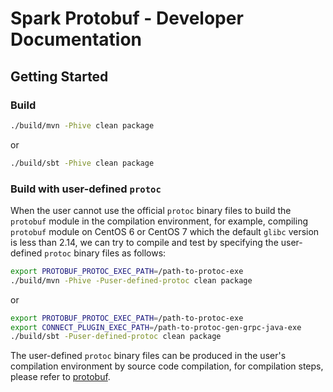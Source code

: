 # Spark Protobuf - Developer Documentation

## Getting Started 

### Build

```bash
./build/mvn -Phive clean package
```

or

```bash
./build/sbt -Phive clean package
```

### Build with user-defined `protoc`

When the user cannot use the official `protoc` binary files to build the `protobuf` module in the compilation environment,
for example, compiling `protobuf` module on CentOS 6 or CentOS 7 which the default `glibc` version is less than 2.14, we can try to compile and test by 
specifying the user-defined `protoc` binary files as follows:

```bash
export PROTOBUF_PROTOC_EXEC_PATH=/path-to-protoc-exe
./build/mvn -Phive -Puser-defined-protoc clean package
```

or

```bash
export PROTOBUF_PROTOC_EXEC_PATH=/path-to-protoc-exe
export CONNECT_PLUGIN_EXEC_PATH=/path-to-protoc-gen-grpc-java-exe
./build/sbt -Puser-defined-protoc clean package
```

The user-defined `protoc` binary files can be produced in the user's compilation environment by source code compilation, 
for compilation steps, please refer to [protobuf](https://github.com/protocolbuffers/protobuf).
